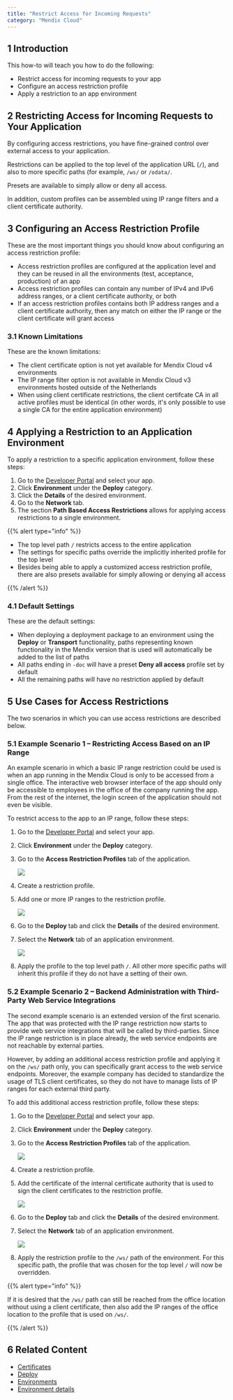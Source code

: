 ```yaml
---
title: "Restrict Access for Incoming Requests"
category: "Mendix Cloud"
---
```


## 1 Introduction

This how-to will teach you how to do the following:

* Restrict access for incoming requests to your app
* Configure an access restriction profile
* Apply a restriction to an app environment

## 2 Restricting Access for Incoming Requests to Your Application

By configuring access restrictions, you have fine-grained control over external access to your application.

Restrictions can be applied to the top level of the application URL (`/`), and also to more specific paths (for example, `/ws/` or `/odata/`.

Presets are available to simply allow or deny all access.

In addition, custom profiles can be assembled using IP range filters and a client certificate authority.

## 3 Configuring an Access Restriction Profile

These are the most important things you should know about configuring an access restriction profile:

* Access restriction profiles are configured at the application level and they can be reused in all the environments (test, acceptance, production) of an app
* Access restriction profiles can contain any number of IPv4 and IPv6 address ranges, or a client certificate authority, or both
* If an access restriction profiles contains both IP address ranges and a client certificate authority, then any match on either the IP range or the client certificate will grant access

### 3.1 Known Limitations

These are the known limitations:

* The client certificate option is not yet available for Mendix Cloud v4 environments
* The IP range filter option is not available in Mendix Cloud v3 environments hosted outside of the Netherlands
* When using client certificate restrictions, the client certifcate CA in all active profiles must be identical (in other words, it's only possible to use a single CA for the entire application environment)

## 4 Applying a Restriction to an Application Environment

To apply a restriction to a specific application environment, follow these steps:

1. Go to the [Developer Portal](http://home.mendix.com) and select your app.
2. Click **Environment** under the **Deploy** category.
3. Click the **Details** of the desired environment.
4. Go to the **Network** tab.
5. The section **Path Based Access Restrictions** allows for applying access restrictions to a single environment.

{{% alert type="info" %}}

* The top level path `/` restricts access to the entire application
* The settings for specific paths override the implicitly inherited profile for the top level
* Besides being able to apply a customized access restriction profile, there are also presets available for simply allowing or denying all access

{{% /alert %}}

### 4.1 Default Settings

These are the default settings:

* When deploying a deployment package to an environment using the **Deploy** or **Transport** functionality, paths representing known functionality in the Mendix version that is used will automatically be added to the list of paths
* All paths ending in `-doc` will have a preset **Deny all access** profile set by default
* All the remaining paths will have no restriction applied by default

## 5 Use Cases for Access Restrictions

The two scenarios in which you can use access restrictions are described below.

### 5.1 Example Scenario 1 – Restricting Access Based on an IP Range

An example scenario in which a basic IP range restriction could be used is when an app running in the Mendix Cloud is only to be accessed from a single office. The interactive web browser interface of the app should only be accessible to employees in the office of the company running the app. From the rest of the internet, the login screen of the application should not even be visible.

To restrict access to the app to an IP range, follow these steps:

1. Go to the [Developer Portal](http://home.mendix.com) and select your app.
2. Click **Environment** under the **Deploy** category.
3. Go to the **Access Restriction Profiles** tab of the application.

    ![](attachments/accessrestrict/app-restriction.png)

4. Create a restriction profile.
5. Add one or more IP ranges to the restriction profile.

    ![](attachments/accessrestrict/scenario1.png)

6. Go to the **Deploy** tab and click the **Details** of the desired environment.
7. Select the **Network** tab of an application environment.

    ![](attachments/accessrestrict/environment-restriction.png)

8. Apply the profile to the top level path `/`. All other more specific paths will inherit this profile if they do not have a setting of their own.

### 5.2 Example Scenario 2 – Backend Administration with Third-Party Web Service Integrations

The second example scenario is an extended version of the first scenario. The app that was protected with the IP range restriction now starts to provide web service integrations that will be called by third-parties. Since the IP range restriction is in place already, the web service endpoints are not reachable by external parties.

However, by adding an additional access restriction profile and applying it on the `/ws/` path only, you can specifically grant access to the web service endpoints. Moreover, the example company has decided to standardize the usage of TLS client certificates, so they do not have to manage lists of IP ranges for each external third party.

To add this additional access restriction profile, follow these steps:

1. Go to the [Developer Portal](http://home.mendix.com) and select your app.
2. Click **Environment** under the **Deploy** category.
3. Go to the **Access Restriction Profiles** tab of the application.

    ![](attachments/accessrestrict/app-restriction.png)

4. Create a restriction profile.
5. Add the certificate of the internal certificate authority that is used to sign the client certificates to the restriction profile.

    ![](attachments/accessrestrict/scenario2.png)

6. Go to the **Deploy** tab and click the **Details** of the desired environment.
7. Select the **Network** tab of an application environment.

    ![](attachments/accessrestrict/environment-restriction.png)

8. Apply the restriction profile to the `/ws/` path of the environment. For this specific path, the profile that was chosen for the top level `/` will now be overridden.

{{% alert type="info" %}}

If it is desired that the `/ws/` path can still be reached from the office location without using a client certificate, then also add the IP ranges of the office location to the profile that is used on `/ws/`.

{{% /alert %}}

## 6 Related Content

* [Certificates](/refguide/certificates)
* [Deploy](/developerportal/deploy)
* [Environments](/developerportal/deploy/environments)
* [Environment details](/developerportal/deploy/environments)
